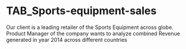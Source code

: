 # TAB_Sports-equipment-sales
Our client is a leading retailer of the Sports Equipment across globe. Product  Manager of the company wants to analyze combined Revenue generated in  year 2014 across different countries

